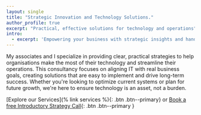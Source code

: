 ```yaml
---
layout: single
title: "Strategic Innovation and Technology Solutions."
author_profile: true
excerpt: "Practical, effective solutions for technology and operations"
intro:
  - excerpt: 'Empowering your business with strategic insights and hands-on guidance.'
---
```


My associates and I specialize in providing clear, practical strategies to help organisations make the most of their technology and streamline their operations. This consultancy focuses on aligning IT with real business goals, creating solutions that are easy to implement and drive long-term success. Whether you're looking to optimize current systems or plan for future growth, we're here to ensure technology is an asset, not a burden.

[Explore our Services](% link services %){: .btn .btn--primary}
or
[Book a free Introductory Strategy Call](https://garethcomau.simplybook.me){: .btn .btn--primary }

